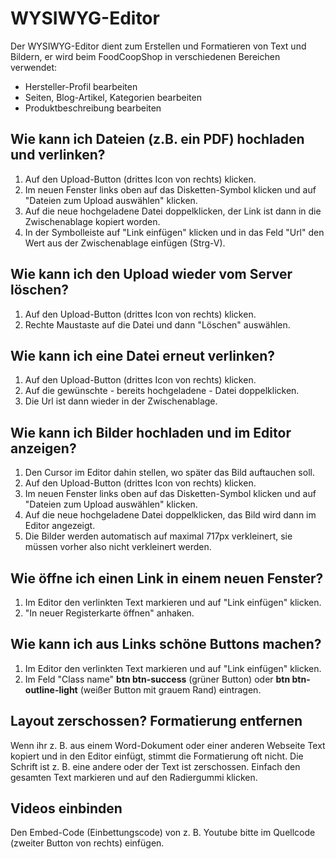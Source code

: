 # WYSIWYG-Editor

Der WYSIWYG-Editor dient zum Erstellen und Formatieren von Text und Bildern, er wird beim FoodCoopShop in verschiedenen Bereichen verwendet:

* Hersteller-Profil bearbeiten
* Seiten, Blog-Artikel, Kategorien bearbeiten
* Produktbeschreibung bearbeiten

## Wie kann ich Dateien (z.B. ein PDF) hochladen und verlinken?
1. Auf den Upload-Button (drittes Icon von rechts) klicken.
2. Im neuen Fenster links oben auf das Disketten-Symbol klicken und auf "Dateien zum Upload auswählen" klicken.
3. Auf die neue hochgeladene Datei doppelklicken, der Link ist dann in die Zwischenablage kopiert worden.
4. In der Symbolleiste auf "Link einfügen" klicken und in das Feld "Url" den Wert aus der Zwischenablage einfügen (Strg-V).

## Wie kann ich den Upload wieder vom Server löschen?
1. Auf den Upload-Button (drittes Icon von rechts) klicken.
2. Rechte Maustaste auf die Datei und dann "Löschen" auswählen.

## Wie kann ich eine Datei erneut verlinken?
1. Auf den Upload-Button (drittes Icon von rechts) klicken.
2. Auf die gewünschte - bereits hochgeladene - Datei doppelklicken.
3. Die Url ist dann wieder in der Zwischenablage.

## Wie kann ich Bilder hochladen und im Editor anzeigen?
1. Den Cursor im Editor dahin stellen, wo später das Bild auftauchen soll.
2. Auf den Upload-Button (drittes Icon von rechts) klicken.
3. Im neuen Fenster links oben auf das Disketten-Symbol klicken und auf "Dateien zum Upload auswählen" klicken.
4. Auf die neue hochgeladene Datei doppelklicken, das Bild wird dann im Editor angezeigt.
5. Die Bilder werden automatisch auf maximal 717px verkleinert, sie müssen vorher also nicht verkleinert werden.

## Wie öffne ich einen Link in einem neuen Fenster?
1. Im Editor den verlinkten Text markieren und auf "Link einfügen" klicken.
2. "In neuer Registerkarte öffnen" anhaken.

## Wie kann ich aus Links schöne Buttons machen?
1. Im Editor den verlinkten Text markieren und auf "Link einfügen" klicken.
2. Im Feld "Class name" **btn btn-success** (grüner Button) oder **btn btn-outline-light** (weißer Button mit grauem Rand) eintragen.

## Layout zerschossen? Formatierung entfernen
Wenn ihr z. B. aus einem Word-Dokument oder einer anderen Webseite Text kopiert und in den Editor einfügt, stimmt die Formatierung oft nicht. Die Schrift ist z. B. eine andere oder der Text ist zerschossen. Einfach den gesamten Text markieren und auf den Radiergummi klicken.

## Videos einbinden
Den Embed-Code (Einbettungscode) von z. B. Youtube bitte im Quellcode (zweiter Button von rechts) einfügen.
